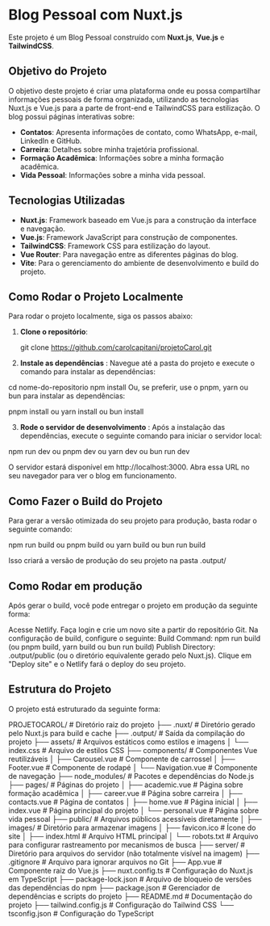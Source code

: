 # Blog Pessoal com Nuxt.js

Este projeto é um Blog Pessoal construído com **Nuxt.js**, **Vue.js** e **TailwindCSS**.

## Objetivo do Projeto

O objetivo deste projeto é criar uma plataforma onde eu possa compartilhar informações pessoais de forma organizada, utilizando as tecnologias Nuxt.js e Vue.js para a parte de front-end e TailwindCSS para estilização. O blog possui páginas interativas sobre:

- **Contatos**: Apresenta informações de contato, como WhatsApp, e-mail, LinkedIn e GitHub.
- **Carreira**: Detalhes sobre minha trajetória profissional.
- **Formação Acadêmica**: Informações sobre a minha formação acadêmica.
- **Vida Pessoal**: Informações sobre a minha vida pessoal.

## Tecnologias Utilizadas

- **Nuxt.js**: Framework baseado em Vue.js para a construção da interface e navegação.
- **Vue.js**: Framework JavaScript para construção de componentes.
- **TailwindCSS**: Framework CSS para estilização do layout.
- **Vue Router**: Para navegação entre as diferentes páginas do blog.
- **Vite**: Para o gerenciamento do ambiente de desenvolvimento e build do projeto.

## Como Rodar o Projeto Localmente

Para rodar o projeto localmente, siga os passos abaixo:

1. **Clone o repositório**:

   git clone https://github.com/carolcapitani/projetoCarol.git
   
2. **Instale as dependências** : Navegue até a pasta do projeto e execute o comando para instalar as dependências:

cd nome-do-repositorio
npm install
Ou, se preferir, use o pnpm, yarn ou bun para instalar as dependências:

pnpm install
ou
yarn install
ou
bun install

3. **Rode o servidor de desenvolvimento** : Após a instalação das dependências, execute o seguinte comando para iniciar o servidor local:

npm run dev
ou
pnpm dev
ou
yarn dev
ou
bun run dev

O servidor estará disponível em http://localhost:3000. Abra essa URL no seu navegador para ver o blog em funcionamento.

## Como Fazer o Build do Projeto
Para gerar a versão otimizada do seu projeto para produção, basta rodar o seguinte comando:

npm run build
ou
pnpm build
ou
yarn build
ou
bun run build

Isso criará a versão de produção do seu projeto na pasta .output/

## Como Rodar em produção
Após gerar o build, você pode entregar o projeto em produção da seguinte forma:

Acesse Netlify.
Faça login e crie um novo site a partir do repositório Git.
Na configuração de build, configure o seguinte:
Build Command: npm run build (ou pnpm build, yarn build ou bun run build)
Publish Directory: .output/public (ou o diretório equivalente gerado pelo Nuxt.js).
Clique em "Deploy site" e o Netlify fará o deploy do seu projeto.

## Estrutura do Projeto
O projeto está estruturado da seguinte forma:

PROJETOCAROL/              # Diretório raiz do projeto
├── .nuxt/                 # Diretório gerado pelo Nuxt.js para build e cache
├── .output/               # Saída da compilação do projeto
├── assets/                # Arquivos estáticos como estilos e imagens
│   └── index.css          # Arquivo de estilos CSS
├── components/            # Componentes Vue reutilizáveis
│   ├── Carousel.vue       # Componente de carrossel
│   ├── Footer.vue         # Componente de rodapé
│   └── Navigation.vue     # Componente de navegação
├── node_modules/          # Pacotes e dependências do Node.js
├── pages/                 # Páginas do projeto
│   ├── academic.vue       # Página sobre formação acadêmica
│   ├── career.vue         # Página sobre carreira
│   ├── contacts.vue       # Página de contatos
│   ├── home.vue           # Página inicial
│   ├── index.vue          # Página principal do projeto
│   └── personal.vue       # Página sobre vida pessoal
├── public/                # Arquivos públicos acessíveis diretamente
│   ├── images/            # Diretório para armazenar imagens
│   ├── favicon.ico        # Ícone do site
│   ├── index.html         # Arquivo HTML principal
│   └── robots.txt         # Arquivo para configurar rastreamento por mecanismos de busca
├── server/                # Diretório para arquivos do servidor (não totalmente visível na imagem)
├── .gitignore             # Arquivo para ignorar arquivos no Git
├── App.vue                # Componente raiz do Vue.js
├── nuxt.config.ts         # Configuração do Nuxt.js em TypeScript
├── package-lock.json      # Arquivo de bloqueio de versões das dependências do npm
├── package.json           # Gerenciador de dependências e scripts do projeto
├── README.md              # Documentação do projeto
├── tailwind.config.js     # Configuração do Tailwind CSS
└── tsconfig.json          # Configuração do TypeScript
